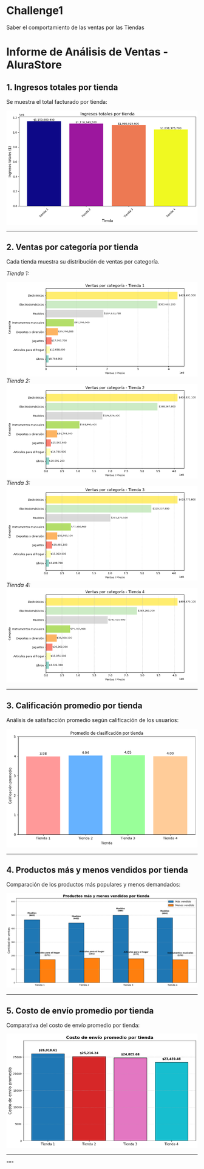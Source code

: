 # Challenge1
Saber el comportamiento de las ventas por las Tiendas
# Informe de Análisis de Ventas - AluraStore

## 1. Ingresos totales por tienda

Se muestra el total facturado por tienda:

![Ingresos](/imagen/Ingresos_Totales.png)

---

## 2. Ventas por categoría por tienda

Cada tienda muestra su distribución de ventas por categoría.

*Tienda 1:*

![Ventas por categoría - Tienda 1](/imagen/Ventas_Por_Categoria_Tienda_1.png)
*Tienda 2:*
![Ventas por categoría - Tienda 2](/imagen/Ventas_Por_Categoria_Tienda_2.png)
*Tienda 3:*
![Ventas por categoría - Tienda 3](/imagen/Ventas_Por_Categoria_Tienda_3.png)
*Tienda 4:*
![Ventas por categoría - Tienda 4](/imagen/Ventas_Por_Categoria_Tienda_4.png)

---

## 3. Calificación promedio por tienda

Análisis de satisfacción promedio según calificación de los usuarios:

![Calificación](/imagen/Promedio_Clasificacion_Por_Tienda.png)

---

## 4. Productos más y menos vendidos por tienda

Comparación de los productos más populares y menos demandados:

![Más y menos vendidos](/imagen/Productos_Mas_Y_Menos_Vendidos.png)

---

## 5. Costo de envío promedio por tienda

Comparativa del costo de envío promedio por tienda:

![Envío](/imagen/Costo_de_Envio_Por_tienda.png)

---
"""
